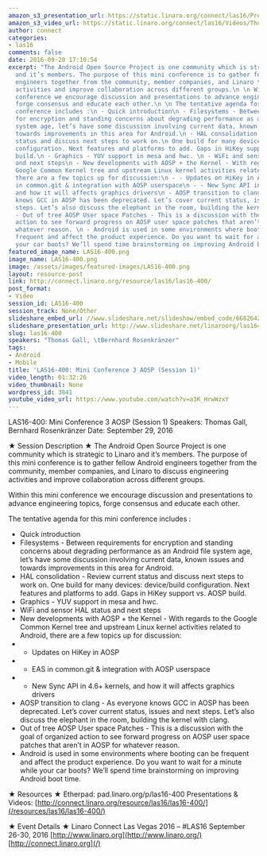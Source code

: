 ```yaml
---
amazon_s3_presentation_url: https://static.linaro.org/connect/las16/Presentations/Thursday/LAS16-400%20-%20Mini%20Conference%203%20AOSP%20%28Session%201%29%20%281%29.pdf
amazon_s3_video_url: https://static.linaro.org/connect/las16/Videos/Thursday/LAS16-400%20Mini%20Conference%20AOSP%20-%20Part%202.mp4
author: connect
categories:
- las16
comments: false
date: 2016-09-20 17:10:54
excerpt: "The Android Open Source Project is one community which is strategic to Linaro
  and it’s members. The purpose of this mini conference is to gather fellow Android
  engineers together from the community, member companies, and Linaro to discuss engineering
  activities and improve collaboration across different groups.\n \n Within this mini
  conference we encourage discussion and presentations to advance engineering topics,
  forge consensus and educate each other.\n \n The tentative agenda for this mini
  conference includes :\n - Quick introduction\n - Filesystems - Between requirements
  for encryption and standing concerns about degrading performance as an Android file
  system age, let’s have some discussion involving current data, known issues and
  towards improvements in this area for Android.\n - HAL consolidation - Review current
  status and discuss next steps to work on.\n One build for many devices: device/build
  configuration. Next features and platforms to add. Gaps in HiKey support vs. AOSP
  build.\n - Graphics - YUV support in mesa and hwc. \n - WiFi and sensor HAL status
  and next steps\n - New developments with AOSP + the Kernel - With regards to the
  Google Common Kernel tree and upstream Linux kernel activities related to Android,
  there are a few topics up for discussion:\n - - Updates on HiKey in AOSP\n - - EAS
  in common.git & integration with AOSP userspace\n - - New Sync API in 4.6+ kernels,
  and how it will affects graphics drivers\n - AOSP transition to clang - As everyone
  knows GCC in AOSP has been deprecated. Let’s cover current status, issues and next
  steps. Let’s also discuss the elephant in the room, building the kernel with clang.\n
  - Out of tree AOSP User space Patches - This is a discussion with the goal of organized
  action to see forward progress on AOSP user space patches that aren’t in AOSP for
  whatever reason. \n - Android is used in some environments where booting can be
  frequent and affect the product experience. Do you want to wait for a minute while
  your car boots? We’ll spend time brainstorming on improving Android boot time."
featured_image_name: LAS16-400.png
image_name: LAS16-400.png
image: /assets/images/featured-images/LAS16-400.png
layout: resource-post
link: http://connect.linaro.org/resource/las16/las16-400/
post_format:
- Video
session_id: LAS16-400
session_track: None/Other
slideshare_embed_url: //www.slideshare.net/slideshow/embed_code/66826421
slideshare_presentation_url: http://www.slideshare.net/linaroorg/las16400-mini-conference-3-aosp-session-1
slug: las16-400
speakers: "Thomas Gall, \tBernhard Rosenkränzer"
tags:
- Android
- Mobile
title: 'LAS16-400: Mini Conference 3 AOSP (Session 1)'
video_length: 01:32:26
video_thumbnail: None
wordpress_id: 3841
youtube_video_url: https://www.youtube.com/watch?v=a3K_HrwWzxY
---
```


LAS16-400: Mini Conference 3 AOSP (Session 1)
Speakers: Thomas Gall, Bernhard Rosenkränzer
Date: September 29, 2016

★ Session Description ★
The Android Open Source Project is one community which is strategic to Linaro and it’s members. The purpose of this mini conference is to gather fellow Android engineers together from the community, member companies, and Linaro to discuss engineering activities and improve collaboration across different groups.

Within this mini conference we encourage discussion and presentations to advance engineering topics, forge consensus and educate each other.

The tentative agenda for this mini conference includes :
- Quick introduction
- Filesystems - Between requirements for encryption and standing concerns about degrading performance as an Android file system age, let’s have some discussion involving current data, known issues and towards improvements in this area for Android.
- HAL consolidation - Review current status and discuss next steps to work on.
One build for many devices: device/build configuration. Next features and platforms to add. Gaps in HiKey support vs. AOSP build.
- Graphics - YUV support in mesa and hwc.
- WiFi and sensor HAL status and next steps
- New developments with AOSP + the Kernel - With regards to the Google Common Kernel tree and upstream Linux kernel activities related to Android, there are a few topics up for discussion:
- - Updates on HiKey in AOSP
- - EAS in common.git & integration with AOSP userspace
- - New Sync API in 4.6+ kernels, and how it will affects graphics drivers
- AOSP transition to clang - As everyone knows GCC in AOSP has been deprecated. Let’s cover current status, issues and next steps. Let’s also discuss the elephant in the room, building the kernel with clang.
- Out of tree AOSP User space Patches - This is a discussion with the goal of organized action to see forward progress on AOSP user space patches that aren’t in AOSP for whatever reason.
- Android is used in some environments where booting can be frequent and affect the product experience. Do you want to wait for a minute while your car boots? We’ll spend time brainstorming on improving Android boot time.

★ Resources ★
Etherpad: pad.linaro.org/p/las16-400
Presentations & Videos: [http://connect.linaro.org/resource/las16/las16-400/](/resources/las16/las16-400/)

★ Event Details ★
Linaro Connect Las Vegas 2016 – #LAS16
September 26-30, 2016
[http://www.linaro.org](http://www.linaro.org/)
[http://connect.linaro.org](/)